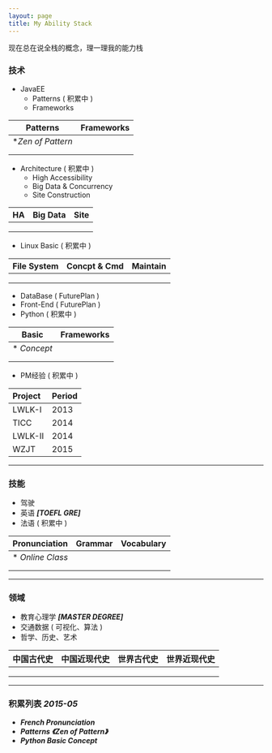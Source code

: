 ```yaml
---
layout: page
title: My Ability Stack
---
```


现在总在说全栈的概念，理一理我的能力栈


### 技术
* JavaEE
	* Patterns ( 积累中 )		
	* Frameworks	

| Patterns          | Frameworks    | 
| :-------------:   |:-------------:|
| **Zen of Pattern* |               |
|                   |               |
|                   |               |
	

* Architecture ( 积累中 )
	* High Accessibility
	* Big Data & Concurrency
	* Site Construction

| HA              | Big Data      |  Site   |
| :-------------: |:-------------:| :-----: |
|                 |               |         |
|                 |               |         |
|                 |               |         |


* Linux Basic ( 积累中 )

| File System     | Concpt & Cmd  |  Maintain   |
| :-------------: |:-------------:| :---------: |
|                 |               |             |
|                 |               |             |
|                 |               |             |

* DataBase ( FuturePlan )
* Front-End ( FuturePlan )
* Python ( 积累中 )

| Basic           | Frameworks    | 
| :-------------: |:-------------:|
| * *Concept*     |               |
|                 |               |
|                 |               |

* PM经验 ( 积累中 )

| Project               | Period        |
| :-------------        |:------------- |
| LWLK-I                | 2013          |
| TICC                  | 2014          |
| LWLK-II               | 2014          |
| WZJT                  | 2015          |

----

### 技能
* 驾驶
* 英语 ***[TOEFL GRE]***
* 法语 ( 积累中 )

| Pronunciation   | Grammar       |  Vocabulary   |
| :-------------: |:-------------:| :----------:  |
| * *Online Class*                |               |               |
|                 |               |               |
|                 |               |               |

----

### 领域
* 教育心理学 ***[MASTER DEGREE]***
* 交通数据 ( 可视化、算法 )
* 哲学、历史、艺术

| 中国古代史        | 中国近现代史    |  世界古代史    | 世界近现代史 |
| :-------------: |:-------------:| :----------:  | :-------:  |
|                 |               |               |            |
|                 |               |               |            |
|                 |               |               |            |

----

### 积累列表 *2015-05*

* ***French Pronunciation***
* ***Patterns 《Zen of Pattern》***
* ***Python Basic Concept***

